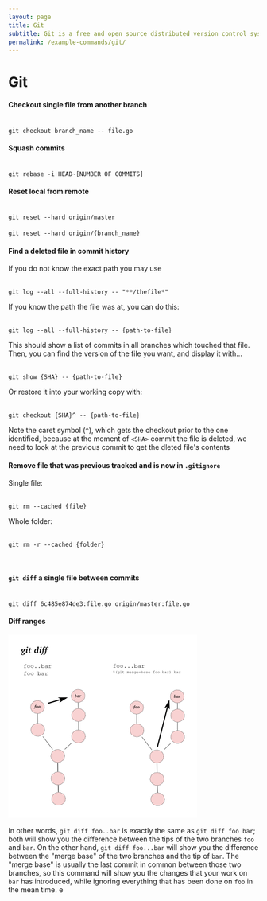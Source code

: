 ```yaml
---
layout: page
title: Git
subtitle: Git is a free and open source distributed version control system designed to handle everything from small to very large projects with speed and efficiency
permalink: /example-commands/git/
---
```


# Git

#### Checkout single file from another branch

<pre class="command-line"><code class="language-bash">
git checkout branch_name -- file.go
</code></pre>

#### Squash commits

<pre class="command-line"><code class="language-bash">
git rebase -i HEAD~[NUMBER OF COMMITS]
</code></pre>

#### Reset local from remote

<pre class="command-line" data-output="2"><code class="language-bash" >
git reset --hard origin/master

git reset --hard origin/{branch_name}
</code></pre>

#### Find a deleted file in commit history

If you do not know the exact path you may use

<pre class="command-line"><code class="language-bash">
git log --all --full-history -- "**/thefile*"
</code></pre>

If you know the path the file was at, you can do this:

<pre class="command-line"><code class="language-bash">
git log --all --full-history -- {path-to-file}
</code></pre>

This should show a list of commits in all branches which touched that file. Then, you can find the version of the file you want, and display it with...

<pre class="command-line"><code class="language-bash">
git show {SHA} -- {path-to-file}
</code></pre>

Or restore it into your working copy with:

<pre class="command-line"><code class="language-bash">
git checkout {SHA}^ -- {path-to-file}
</code></pre>

Note the caret symbol (`^`), which gets the checkout prior to the one identified, because at the moment of `<SHA>` commit the file is deleted, we need to look at the previous commit to get the dleted file's contents


#### Remove file that was previous tracked and is now in `.gitignore`

Single file:
<pre class="command-line"><code class="language-bash">
git rm --cached {file}
</code></pre>

Whole folder:
<pre class="command-line"><code class="language-bash">
git rm -r --cached {folder}
</code></pre>

<br>

#### `git diff` a single file between commits

<pre class="command-line"><code class="language-bash">
git diff 6c485e874de3:file.go origin/master:file.go
</code></pre>

#### Diff ranges

![it diff range help](/assets/images/pages/exampleCommands/git/git-diff-help.png)

In other words, `git diff foo..bar` is exactly the same as `git diff foo bar`; both will show you the difference between the tips of the two branches `foo` and `bar`. On the other hand, `git diff foo...bar` will show you the difference between the "merge base" of the two branches and the tip of `bar`. The "merge base" is usually the last commit in common between those two branches, so this command will show you the changes that your work on `bar` has introduced, while ignoring everything that has been done on `foo` in the mean time.
e

